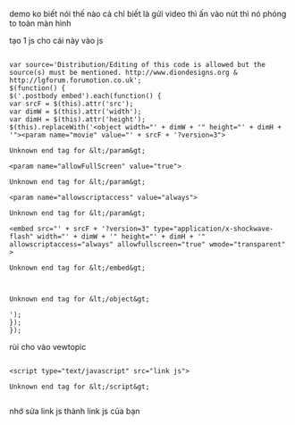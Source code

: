 demo ko biết nói thế nào cả chỉ biết là gửi video thì ấn vào nút thì nó phóng to toàn màn hình

tạo 1 js cho cái này vào
js

```

var source='Distribution/Editing of this code is allowed but the source(s) must be mentioned. http://www.diondesigns.org & http://lgforum.forumotion.co.uk';
$(function() {
$('.postbody embed').each(function() {
var srcF = $(this).attr('src');
var dimW = $(this).attr('width');
var dimH = $(this).attr('height');
$(this).replaceWith('<object width="' + dimW + '" height="' + dimH + '"><param name="movie" value="' + srcF + '?version=3">

Unknown end tag for &lt;/param&gt;

<param name="allowFullScreen" value="true">

Unknown end tag for &lt;/param&gt;

<param name="allowscriptaccess" value="always">

Unknown end tag for &lt;/param&gt;

<embed src="' + srcF + '?version=3" type="application/x-shockwave-flash" width="' + dimW + '" height="' + dimH + '" allowscriptaccess="always" allowfullscreen="true" wmode="transparent" >

Unknown end tag for &lt;/embed&gt;



Unknown end tag for &lt;/object&gt;

');
});
});
```


rùi
cho vào vewtopic

```

<script type="text/javascript" src="link js">

Unknown end tag for &lt;/script&gt;


```


nhớ sửa link js thành link js của bạn